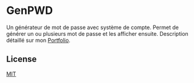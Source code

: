 # GenPWD

Un générateur de mot de passe avec système de compte. Permet de générer un ou plusieurs mot de passe et les afficher ensuite. 
Description détaillé sur mon [Portfolio](https://www.cpntben.wordpress.com). 

## License
[MIT](https://choosealicense.com/licenses/mit/)
